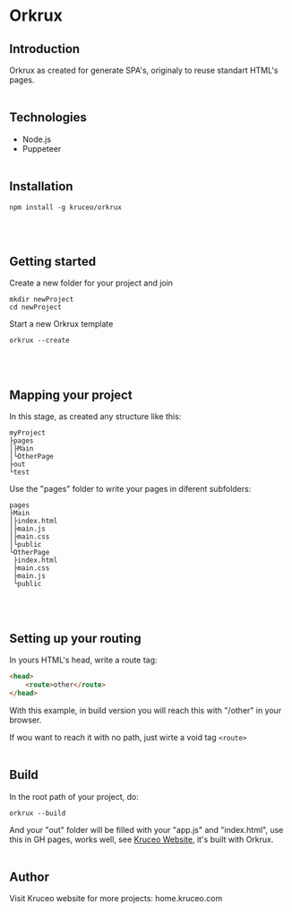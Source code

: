 # Orkrux

## Introduction

Orkrux as created for generate SPA's, originaly to reuse standart HTML's pages.
<br><br>
## Technologies

* Node.js
* Puppeteer
<br><br>
## Installation
```
npm install -g kruceo/orkrux
```
<br><br>
## Getting started

Create a new folder for your project and join
```console
mkdir newProject
cd newProject
```
Start a new Orkrux template
```console
orkrux --create
```
<br><br>
## Mapping your project

In this stage, as created any structure like this:
```
myProject
├pages
│├Main
│└OtherPage
├out
└test
```
Use the "pages" folder to write your pages in diferent subfolders:
```
pages         
├Main         
│├index.html  
│├main.js     
│├main.css    
│└public      
└OtherPage    
 ├index.html  
 ├main.css    
 ├main.js     
 └public      
```
<br><br>
## Setting up your routing

In yours HTML's head, write a route tag: 
```html
<head>
    <route>other</route>
</head>
```
With this example, in build version you will reach this with "/other" in your browser.

If wou want to reach it with no path, just wirte a void tag `<route>`
<br><br>
## Build

In the root path of your project, do:
```console
orkrux --build
```

And your "out" folder will be filled with your "app.js" and "index.html", use this in GH pages, works well, see <a href="http://home.kruceo.com">Kruceo Website</a>, it's built with Orkrux.
<br><br>
## Author

Visit Kruceo website for more projects: home.kruceo.com
